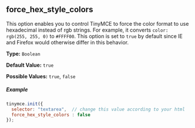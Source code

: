 ## force_hex_style_colors

This option enables you to control TinyMCE to force the color format to use hexadecimal instead of rgb strings. For example, it converts `color: rgb(255, 255, 0)` to `#FFFF00`. This option is set to `true` by default since IE and Firefox would otherwise differ in this behavior.

**Type:** `Boolean`

**Default Value:** `true`

**Possible Values:** `true`, `false`

##### Example

```js
tinymce.init({
  selector: "textarea",  // change this value according to your html
  force_hex_style_colors : false
});
```
